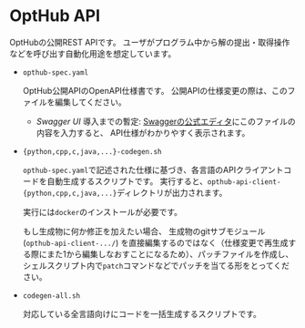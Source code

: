 # OptHub API

OptHubの公開REST APIです。
ユーザがプログラム中から解の提出・取得操作などを呼び出す自動化用途を想定しています。

* `opthub-spec.yaml`

    OptHub公開APIのOpenAPI仕様書です。
    公開APIの仕様変更の際は、このファイルを編集してください。

    * *Swagger UI* 導入までの暫定:
        [Swaggerの公式エディタ](https://editor.swagger.io/)にこのファイルの内容を入力すると、
        API仕様がわかりやすく表示されます。

* `{python,cpp,c,java,...}-codegen.sh`

    `opthub-spec.yaml`で記述された仕様に基づき、各言語のAPIクライアントコードを自動生成するスクリプトです。
    実行すると、`opthub-api-client-{python,cpp,c,java,...}`ディレクトリが出力されます。

    実行には`docker`のインストールが必要です。

    もし生成物に何か修正を加えたい場合、
    生成物のgitサブモジュール (`opthub-api-client-.../`) を直接編集するのではなく（仕様変更で再生成する際にまた1から編集しなおすことになるため）、パッチファイルを作成し、シェルスクリプト内で`patch`コマンドなどでパッチを当てる形をとってください。

* `codegen-all.sh`

    対応している全言語向けにコードを一括生成するスクリプトです。
